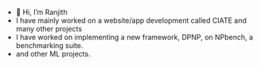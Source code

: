 - 👋 Hi, I’m Ranjith
- I have mainly worked on a website/app development called CIATE and many other projects
- I have worked on implementing a new framework, DPNP, on NPbench, a benchmarking suite.
- and other ML projects.


<!---
4Ran8jith/4Ran8jith is a ✨ special ✨ repository because its `README.md` (this file) appears on your GitHub profile.
You can click the Preview link to take a look at your changes.
--->

